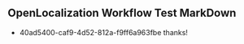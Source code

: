## OpenLocalization Workflow Test MarkDown
* 40ad5400-caf9-4d52-812a-f9ff6a963fbe thanks!

<!--HONumber=Jul16_HO3-->


